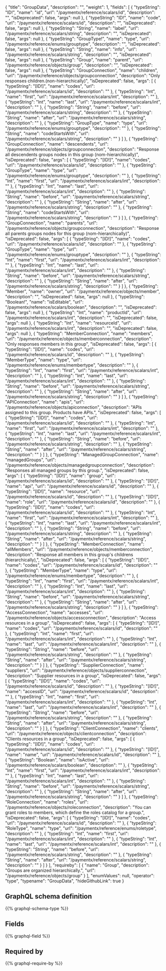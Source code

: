 {
  "title": "GroupData",
  "description": "",
  "weight": 1,
  "fields": [
    {
      "typeString": "ID!",
      "name": "id",
      "url": "/paymentx/reference/scalars/id",
      "description": "",
      "isDeprecated": false,
      "args": null
    },
    {
      "typeString": "ID!",
      "name": "code",
      "url": "/paymentx/reference/scalars/id",
      "description": "",
      "isDeprecated": false,
      "args": null
    },
    {
      "typeString": "String",
      "name": "label",
      "url": "/paymentx/reference/scalars/string",
      "description": "",
      "isDeprecated": false,
      "args": null
    },
    {
      "typeString": "GroupType!",
      "name": "type",
      "url": "/paymentx/reference/enums/grouptype",
      "description": "",
      "isDeprecated": false,
      "args": null
    },
    {
      "typeString": "String",
      "name": "info",
      "url": "/paymentx/reference/scalars/string",
      "description": "",
      "isDeprecated": false,
      "args": null
    },
    {
      "typeString": "Group",
      "name": "parent",
      "url": "/paymentx/reference/objects/group",
      "description": "",
      "isDeprecated": false,
      "args": null
    },
    {
      "typeString": "GroupConnection",
      "name": "children",
      "url": "/paymentx/reference/objects/groupconnection",
      "description": "Only responses children.(non-hierarchically)",
      "isDeprecated": false,
      "args": [
        {
          "typeString": "[ID!]",
          "name": "codes",
          "url": "/paymentx/reference/scalars/id",
          "description": ""
        },
        {
          "typeString": "Int",
          "name": "first",
          "url": "/paymentx/reference/scalars/int",
          "description": ""
        },
        {
          "typeString": "Int",
          "name": "last",
          "url": "/paymentx/reference/scalars/int",
          "description": ""
        },
        {
          "typeString": "String",
          "name": "before",
          "url": "/paymentx/reference/scalars/string",
          "description": ""
        },
        {
          "typeString": "String",
          "name": "after",
          "url": "/paymentx/reference/scalars/string",
          "description": ""
        },
        {
          "typeString": "GroupType",
          "name": "type",
          "url": "/paymentx/reference/enums/grouptype",
          "description": ""
        },
        {
          "typeString": "String",
          "name": "codeStartsWith",
          "url": "/paymentx/reference/scalars/string",
          "description": ""
        }
      ]
    },
    {
      "typeString": "GroupConnection",
      "name": "descendents",
      "url": "/paymentx/reference/objects/groupconnection",
      "description": "Response all descendents groups nodes in this group (nom-hierarchically)",
      "isDeprecated": false,
      "args": [
        {
          "typeString": "[ID!]",
          "name": "codes",
          "url": "/paymentx/reference/scalars/id",
          "description": ""
        },
        {
          "typeString": "GroupType",
          "name": "type",
          "url": "/paymentx/reference/enums/grouptype",
          "description": ""
        },
        {
          "typeString": "Int",
          "name": "first",
          "url": "/paymentx/reference/scalars/int",
          "description": ""
        },
        {
          "typeString": "Int",
          "name": "last",
          "url": "/paymentx/reference/scalars/int",
          "description": ""
        },
        {
          "typeString": "String",
          "name": "before",
          "url": "/paymentx/reference/scalars/string",
          "description": ""
        },
        {
          "typeString": "String",
          "name": "after",
          "url": "/paymentx/reference/scalars/string",
          "description": ""
        },
        {
          "typeString": "String",
          "name": "codeStartsWith",
          "url": "/paymentx/reference/scalars/string",
          "description": ""
        }
      ]
    },
    {
      "typeString": "GroupConnection",
      "name": "parents",
      "url": "/paymentx/reference/objects/groupconnection",
      "description": "Response all parents groups nodes for this group (nom-hierarchically)",
      "isDeprecated": false,
      "args": [
        {
          "typeString": "[ID!]",
          "name": "codes",
          "url": "/paymentx/reference/scalars/id",
          "description": ""
        },
        {
          "typeString": "GroupType",
          "name": "type",
          "url": "/paymentx/reference/enums/grouptype",
          "description": ""
        },
        {
          "typeString": "Int",
          "name": "first",
          "url": "/paymentx/reference/scalars/int",
          "description": ""
        },
        {
          "typeString": "Int",
          "name": "last",
          "url": "/paymentx/reference/scalars/int",
          "description": ""
        },
        {
          "typeString": "String",
          "name": "before",
          "url": "/paymentx/reference/scalars/string",
          "description": ""
        },
        {
          "typeString": "String",
          "name": "after",
          "url": "/paymentx/reference/scalars/string",
          "description": ""
        }
      ]
    },
    {
      "typeString": "Member",
      "name": "owner",
      "url": "/paymentx/reference/objects/member",
      "description": "",
      "isDeprecated": false,
      "args": null
    },
    {
      "typeString": "Boolean!",
      "name": "isEditable",
      "url": "/paymentx/reference/scalars/boolean",
      "description": "",
      "isDeprecated": false,
      "args": null
    },
    {
      "typeString": "Int",
      "name": "productId",
      "url": "/paymentx/reference/scalars/int",
      "description": "",
      "isDeprecated": false,
      "args": null
    },
    {
      "typeString": "Int",
      "name": "resourceId",
      "url": "/paymentx/reference/scalars/int",
      "description": "",
      "isDeprecated": false,
      "args": null
    },
    {
      "typeString": "MemberConnection",
      "name": "members",
      "url": "/paymentx/reference/objects/memberconnection",
      "description": "Only responses members in this group",
      "isDeprecated": false,
      "args": [
        {
          "typeString": "[ID!]",
          "name": "codes",
          "url": "/paymentx/reference/scalars/id",
          "description": ""
        },
        {
          "typeString": "MemberType",
          "name": "type",
          "url": "/paymentx/reference/enums/membertype",
          "description": ""
        },
        {
          "typeString": "Int",
          "name": "first",
          "url": "/paymentx/reference/scalars/int",
          "description": ""
        },
        {
          "typeString": "Int",
          "name": "last",
          "url": "/paymentx/reference/scalars/int",
          "description": ""
        },
        {
          "typeString": "String",
          "name": "before",
          "url": "/paymentx/reference/scalars/string",
          "description": ""
        },
        {
          "typeString": "String",
          "name": "after",
          "url": "/paymentx/reference/scalars/string",
          "description": ""
        }
      ]
    },
    {
      "typeString": "APIConnection",
      "name": "apis",
      "url": "/paymentx/reference/objects/apiconnection",
      "description": "APIs assigned to this group. Products have APIs.",
      "isDeprecated": false,
      "args": [
        {
          "typeString": "[ID!]",
          "name": "codes",
          "url": "/paymentx/reference/scalars/id",
          "description": ""
        },
        {
          "typeString": "Int",
          "name": "first",
          "url": "/paymentx/reference/scalars/int",
          "description": ""
        },
        {
          "typeString": "Int",
          "name": "last",
          "url": "/paymentx/reference/scalars/int",
          "description": ""
        },
        {
          "typeString": "String",
          "name": "before",
          "url": "/paymentx/reference/scalars/string",
          "description": ""
        },
        {
          "typeString": "String",
          "name": "after",
          "url": "/paymentx/reference/scalars/string",
          "description": ""
        }
      ]
    },
    {
      "typeString": "ManagedGroupConnection",
      "name": "managedGroups",
      "url": "/paymentx/reference/objects/managedgroupconnection",
      "description": "Responses all managed groups by this group.",
      "isDeprecated": false,
      "args": [
        {
          "typeString": "[ID!]",
          "name": "group",
          "url": "/paymentx/reference/scalars/id",
          "description": ""
        },
        {
          "typeString": "[ID!]",
          "name": "api",
          "url": "/paymentx/reference/scalars/id",
          "description": ""
        },
        {
          "typeString": "[ID!]",
          "name": "resource",
          "url": "/paymentx/reference/scalars/id",
          "description": ""
        },
        {
          "typeString": "[ID!]",
          "name": "role",
          "url": "/paymentx/reference/scalars/id",
          "description": ""
        },
        {
          "typeString": "[ID!]",
          "name": "codes",
          "url": "/paymentx/reference/scalars/id",
          "description": ""
        },
        {
          "typeString": "Int",
          "name": "first",
          "url": "/paymentx/reference/scalars/int",
          "description": ""
        },
        {
          "typeString": "Int",
          "name": "last",
          "url": "/paymentx/reference/scalars/int",
          "description": ""
        },
        {
          "typeString": "String",
          "name": "before",
          "url": "/paymentx/reference/scalars/string",
          "description": ""
        },
        {
          "typeString": "String",
          "name": "after",
          "url": "/paymentx/reference/scalars/string",
          "description": ""
        }
      ]
    },
    {
      "typeString": "MemberConnection",
      "name": "allMembers",
      "url": "/paymentx/reference/objects/memberconnection",
      "description": "Response all members in this group's childrens (hierarchically),",
      "isDeprecated": false,
      "args": [
        {
          "typeString": "[ID!]",
          "name": "codes",
          "url": "/paymentx/reference/scalars/id",
          "description": ""
        },
        {
          "typeString": "MemberType",
          "name": "type",
          "url": "/paymentx/reference/enums/membertype",
          "description": ""
        },
        {
          "typeString": "Int",
          "name": "first",
          "url": "/paymentx/reference/scalars/int",
          "description": ""
        },
        {
          "typeString": "Int",
          "name": "last",
          "url": "/paymentx/reference/scalars/int",
          "description": ""
        },
        {
          "typeString": "String",
          "name": "before",
          "url": "/paymentx/reference/scalars/string",
          "description": ""
        },
        {
          "typeString": "String",
          "name": "after",
          "url": "/paymentx/reference/scalars/string",
          "description": ""
        }
      ]
    },
    {
      "typeString": "AccessConnection",
      "name": "accesses",
      "url": "/paymentx/reference/objects/accessconnection",
      "description": "Access resources in a group",
      "isDeprecated": false,
      "args": [
        {
          "typeString": "[ID!]",
          "name": "codes",
          "url": "/paymentx/reference/scalars/id",
          "description": ""
        },
        {
          "typeString": "Int",
          "name": "first",
          "url": "/paymentx/reference/scalars/int",
          "description": ""
        },
        {
          "typeString": "Int",
          "name": "last",
          "url": "/paymentx/reference/scalars/int",
          "description": ""
        },
        {
          "typeString": "String",
          "name": "before",
          "url": "/paymentx/reference/scalars/string",
          "description": ""
        },
        {
          "typeString": "String",
          "name": "after",
          "url": "/paymentx/reference/scalars/string",
          "description": ""
        }
      ]
    },
    {
      "typeString": "SupplierConnection",
      "name": "suppliers",
      "url": "/paymentx/reference/objects/supplierconnection",
      "description": "Supplier resources in a group",
      "isDeprecated": false,
      "args": [
        {
          "typeString": "[ID!]",
          "name": "codes",
          "url": "/paymentx/reference/scalars/id",
          "description": ""
        },
        {
          "typeString": "[ID!]",
          "name": "accessID",
          "url": "/paymentx/reference/scalars/id",
          "description": ""
        },
        {
          "typeString": "Int",
          "name": "first",
          "url": "/paymentx/reference/scalars/int",
          "description": ""
        },
        {
          "typeString": "Int",
          "name": "last",
          "url": "/paymentx/reference/scalars/int",
          "description": ""
        },
        {
          "typeString": "String",
          "name": "before",
          "url": "/paymentx/reference/scalars/string",
          "description": ""
        },
        {
          "typeString": "String",
          "name": "after",
          "url": "/paymentx/reference/scalars/string",
          "description": ""
        }
      ]
    },
    {
      "typeString": "ClientConnection",
      "name": "clients",
      "url": "/paymentx/reference/objects/clientconnection",
      "description": "Clients resources in a group",
      "isDeprecated": false,
      "args": [
        {
          "typeString": "[ID!]",
          "name": "codes",
          "url": "/paymentx/reference/scalars/id",
          "description": ""
        },
        {
          "typeString": "[ID!]",
          "name": "name",
          "url": "/paymentx/reference/scalars/id",
          "description": ""
        },
        {
          "typeString": "Boolean",
          "name": "isActive",
          "url": "/paymentx/reference/scalars/boolean",
          "description": ""
        },
        {
          "typeString": "Int",
          "name": "first",
          "url": "/paymentx/reference/scalars/int",
          "description": ""
        },
        {
          "typeString": "Int",
          "name": "last",
          "url": "/paymentx/reference/scalars/int",
          "description": ""
        },
        {
          "typeString": "String",
          "name": "before",
          "url": "/paymentx/reference/scalars/string",
          "description": ""
        },
        {
          "typeString": "String",
          "name": "after",
          "url": "/paymentx/reference/scalars/string",
          "description": ""
        }
      ]
    },
    {
      "typeString": "RoleConnection",
      "name": "roles",
      "url": "/paymentx/reference/objects/roleconnection",
      "description": "You can grant roles to members, which define the roles catalog for a group.",
      "isDeprecated": false,
      "args": [
        {
          "typeString": "[ID!]",
          "name": "codes",
          "url": "/paymentx/reference/scalars/id",
          "description": ""
        },
        {
          "typeString": "RoleType",
          "name": "type",
          "url": "/paymentx/reference/enums/roletype",
          "description": ""
        },
        {
          "typeString": "Int",
          "name": "first",
          "url": "/paymentx/reference/scalars/int",
          "description": ""
        },
        {
          "typeString": "Int",
          "name": "last",
          "url": "/paymentx/reference/scalars/int",
          "description": ""
        },
        {
          "typeString": "String",
          "name": "before",
          "url": "/paymentx/reference/scalars/string",
          "description": ""
        },
        {
          "typeString": "String",
          "name": "after",
          "url": "/paymentx/reference/scalars/string",
          "description": ""
        }
      ]
    }
  ],
  "requireby": [
    {
      "name": "Group",
      "description": "Groups are organized hierarchically.",
      "url": "/paymentx/reference/objects/group"
    }
  ],
  "enumValues": null,
  "operator": "type",
  "typename": "GroupData",
  "hideGithubLink": true
}
## GraphQL schema definition

{{% graphql-schema-type %}}

## Fields

{{% graphql-field %}}

## Required by

{{% graphql-require-by %}}
